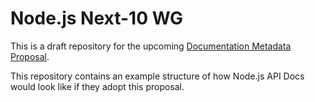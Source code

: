 # Node.js Next-10 WG

This is a draft repository for the upcoming [Documentation Metadata Proposal](https://github.com/nodejs/next-10/issues/166).

This repository contains an example structure of how Node.js API Docs would look like if they adopt this proposal.

